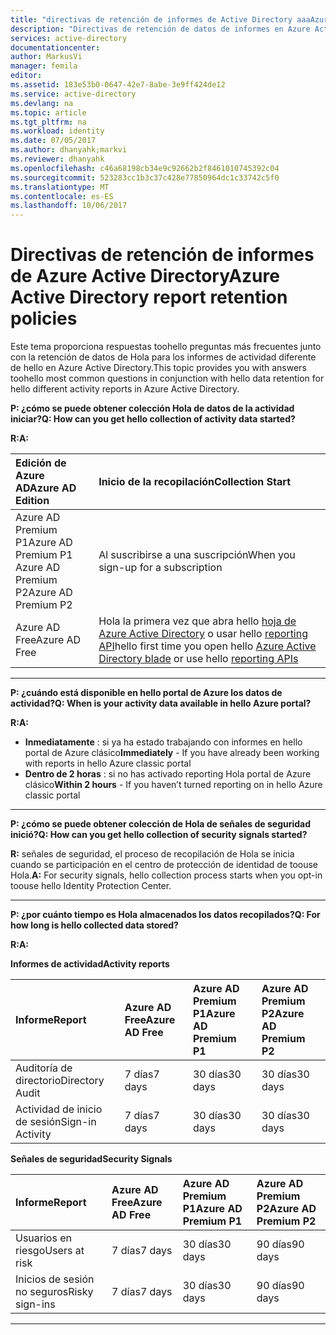 ```yaml
---
title: "directivas de retención de informes de Active Directory aaaAzure | Documentos de Microsoft"
description: "Directivas de retención de datos de informes en Azure Active Directory"
services: active-directory
documentationcenter: 
author: MarkusVi
manager: femila
editor: 
ms.assetid: 183e53b0-0647-42e7-8abe-3e9ff424de12
ms.service: active-directory
ms.devlang: na
ms.topic: article
ms.tgt_pltfrm: na
ms.workload: identity
ms.date: 07/05/2017
ms.author: dhanyahk;markvi
ms.reviewer: dhanyahk
ms.openlocfilehash: c46a68198cb34e9c92662b2f8461010745392c04
ms.sourcegitcommit: 523283cc1b3c37c428e77850964dc1c33742c5f0
ms.translationtype: MT
ms.contentlocale: es-ES
ms.lasthandoff: 10/06/2017
---
```

# <a name="azure-active-directory-report-retention-policies"></a><span data-ttu-id="f12f4-103">Directivas de retención de informes de Azure Active Directory</span><span class="sxs-lookup"><span data-stu-id="f12f4-103">Azure Active Directory report retention policies</span></span>


<span data-ttu-id="f12f4-104">Este tema proporciona respuestas toohello preguntas más frecuentes junto con la retención de datos de Hola para los informes de actividad diferente de hello en Azure Active Directory.</span><span class="sxs-lookup"><span data-stu-id="f12f4-104">This topic provides you with answers toohello most common questions in conjunction with hello data retention for hello different activity reports in Azure Active Directory.</span></span> 

<span data-ttu-id="f12f4-105">**P: ¿cómo se puede obtener colección Hola de datos de la actividad iniciar?**</span><span class="sxs-lookup"><span data-stu-id="f12f4-105">**Q: How can you get hello collection of activity data started?**</span></span>

<span data-ttu-id="f12f4-106">**R:**</span><span class="sxs-lookup"><span data-stu-id="f12f4-106">**A:**</span></span>

| <span data-ttu-id="f12f4-107">Edición de Azure AD</span><span class="sxs-lookup"><span data-stu-id="f12f4-107">Azure AD Edition</span></span> | <span data-ttu-id="f12f4-108">Inicio de la recopilación</span><span class="sxs-lookup"><span data-stu-id="f12f4-108">Collection Start</span></span> |
| :--              | :--   |
| <span data-ttu-id="f12f4-109">Azure AD Premium P1</span><span class="sxs-lookup"><span data-stu-id="f12f4-109">Azure AD Premium P1</span></span> <br /> <span data-ttu-id="f12f4-110">Azure AD Premium P2</span><span class="sxs-lookup"><span data-stu-id="f12f4-110">Azure AD Premium P2</span></span> | <span data-ttu-id="f12f4-111">Al suscribirse a una suscripción</span><span class="sxs-lookup"><span data-stu-id="f12f4-111">When you sign-up for a subscription</span></span> |
| <span data-ttu-id="f12f4-112">Azure AD Free</span><span class="sxs-lookup"><span data-stu-id="f12f4-112">Azure AD Free</span></span> | <span data-ttu-id="f12f4-113">Hola la primera vez que abra hello [hoja de Azure Active Directory](https://ms.portal.azure.com/#blade/Microsoft_AAD_IAM/ActiveDirectoryMenuBlade/Overview) o usar hello [reporting API](https://aka.ms/aadreports)</span><span class="sxs-lookup"><span data-stu-id="f12f4-113">hello first time you open hello [Azure Active Directory blade](https://ms.portal.azure.com/#blade/Microsoft_AAD_IAM/ActiveDirectoryMenuBlade/Overview) or use hello [reporting APIs](https://aka.ms/aadreports)</span></span>  |

---
<span data-ttu-id="f12f4-114">**P: ¿cuándo está disponible en hello portal de Azure los datos de actividad?**</span><span class="sxs-lookup"><span data-stu-id="f12f4-114">**Q: When is your activity data available in hello Azure portal?**</span></span>

<span data-ttu-id="f12f4-115">**R:**</span><span class="sxs-lookup"><span data-stu-id="f12f4-115">**A:**</span></span>

- <span data-ttu-id="f12f4-116">**Inmediatamente** : si ya ha estado trabajando con informes en hello portal de Azure clásico</span><span class="sxs-lookup"><span data-stu-id="f12f4-116">**Immediately** - If you have already been working with reports in hello Azure classic portal</span></span>
- <span data-ttu-id="f12f4-117">**Dentro de 2 horas** : si no has activado reporting Hola portal de Azure clásico</span><span class="sxs-lookup"><span data-stu-id="f12f4-117">**Within 2 hours** - If you haven’t turned reporting on  in hello Azure classic portal</span></span>

---
<span data-ttu-id="f12f4-118">**P: ¿cómo se puede obtener colección de Hola de señales de seguridad inició?**</span><span class="sxs-lookup"><span data-stu-id="f12f4-118">**Q: How can you get hello collection of security signals started?**</span></span>  

<span data-ttu-id="f12f4-119">**R:** señales de seguridad, el proceso de recopilación de Hola se inicia cuando se participación en el centro de protección de identidad de toouse Hola.</span><span class="sxs-lookup"><span data-stu-id="f12f4-119">**A:** For security signals, hello collection process starts when you opt-in toouse hello Identity Protection Center.</span></span> 


---
<span data-ttu-id="f12f4-120">**P: ¿por cuánto tiempo es Hola almacenados los datos recopilados?**</span><span class="sxs-lookup"><span data-stu-id="f12f4-120">**Q: For how long is hello collected data stored?**</span></span>

<span data-ttu-id="f12f4-121">**R:**</span><span class="sxs-lookup"><span data-stu-id="f12f4-121">**A:**</span></span>

<span data-ttu-id="f12f4-122">**Informes de actividad**</span><span class="sxs-lookup"><span data-stu-id="f12f4-122">**Activity reports**</span></span>    

| <span data-ttu-id="f12f4-123">Informe</span><span class="sxs-lookup"><span data-stu-id="f12f4-123">Report</span></span>                 | <span data-ttu-id="f12f4-124">Azure AD Free</span><span class="sxs-lookup"><span data-stu-id="f12f4-124">Azure AD Free</span></span> | <span data-ttu-id="f12f4-125">Azure AD Premium P1</span><span class="sxs-lookup"><span data-stu-id="f12f4-125">Azure AD Premium P1</span></span> | <span data-ttu-id="f12f4-126">Azure AD Premium P2</span><span class="sxs-lookup"><span data-stu-id="f12f4-126">Azure AD Premium P2</span></span> |
| :--                    | :--           | :--                 | :--                 |
| <span data-ttu-id="f12f4-127">Auditoría de directorio</span><span class="sxs-lookup"><span data-stu-id="f12f4-127">Directory Audit</span></span>        | <span data-ttu-id="f12f4-128">7 días</span><span class="sxs-lookup"><span data-stu-id="f12f4-128">7 days</span></span>        | <span data-ttu-id="f12f4-129">30 días</span><span class="sxs-lookup"><span data-stu-id="f12f4-129">30 days</span></span>             | <span data-ttu-id="f12f4-130">30 días</span><span class="sxs-lookup"><span data-stu-id="f12f4-130">30 days</span></span>             |
| <span data-ttu-id="f12f4-131">Actividad de inicio de sesión</span><span class="sxs-lookup"><span data-stu-id="f12f4-131">Sign-in Activity</span></span>       | <span data-ttu-id="f12f4-132">7 días</span><span class="sxs-lookup"><span data-stu-id="f12f4-132">7 days</span></span>        | <span data-ttu-id="f12f4-133">30 días</span><span class="sxs-lookup"><span data-stu-id="f12f4-133">30 days</span></span>             | <span data-ttu-id="f12f4-134">30 días</span><span class="sxs-lookup"><span data-stu-id="f12f4-134">30 days</span></span>             |

<span data-ttu-id="f12f4-135">**Señales de seguridad**</span><span class="sxs-lookup"><span data-stu-id="f12f4-135">**Security Signals**</span></span>

| <span data-ttu-id="f12f4-136">Informe</span><span class="sxs-lookup"><span data-stu-id="f12f4-136">Report</span></span>         | <span data-ttu-id="f12f4-137">Azure AD Free</span><span class="sxs-lookup"><span data-stu-id="f12f4-137">Azure AD Free</span></span> | <span data-ttu-id="f12f4-138">Azure AD Premium P1</span><span class="sxs-lookup"><span data-stu-id="f12f4-138">Azure AD Premium P1</span></span> | <span data-ttu-id="f12f4-139">Azure AD Premium P2</span><span class="sxs-lookup"><span data-stu-id="f12f4-139">Azure AD Premium P2</span></span> |
| :--            | :--           | :--                 | :--                 |
| <span data-ttu-id="f12f4-140">Usuarios en riesgo</span><span class="sxs-lookup"><span data-stu-id="f12f4-140">Users at risk</span></span>  | <span data-ttu-id="f12f4-141">7 días</span><span class="sxs-lookup"><span data-stu-id="f12f4-141">7 days</span></span>        | <span data-ttu-id="f12f4-142">30 días</span><span class="sxs-lookup"><span data-stu-id="f12f4-142">30 days</span></span>             | <span data-ttu-id="f12f4-143">90 días</span><span class="sxs-lookup"><span data-stu-id="f12f4-143">90 days</span></span>             |
| <span data-ttu-id="f12f4-144">Inicios de sesión no seguros</span><span class="sxs-lookup"><span data-stu-id="f12f4-144">Risky sign-ins</span></span> | <span data-ttu-id="f12f4-145">7 días</span><span class="sxs-lookup"><span data-stu-id="f12f4-145">7 days</span></span>        | <span data-ttu-id="f12f4-146">30 días</span><span class="sxs-lookup"><span data-stu-id="f12f4-146">30 days</span></span>             | <span data-ttu-id="f12f4-147">90 días</span><span class="sxs-lookup"><span data-stu-id="f12f4-147">90 days</span></span>             |

---